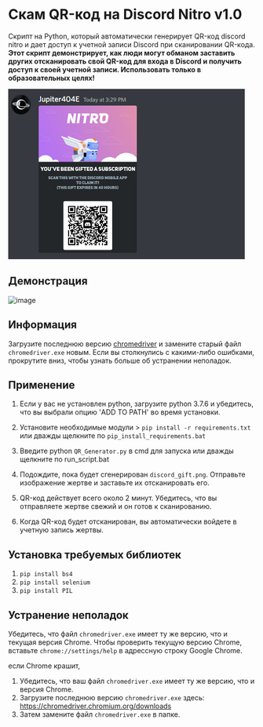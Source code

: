 # Скам QR-код на Discord Nitro v1.0

Скрипт на Python, который автоматически генерирует QR-код discord nitro и дает доступ к учетной записи Discord при сканировании QR-кода. **Этот скрипт демонстрирует, как люди могут обманом заставить других отсканировать свой QR-код для входа в Discord и получить доступ к своей учетной записи. Использовать только в образовательных целях!**

![image](https://github.com/Jupiter404E/Discord-qrcode-scam/blob/main/temp/discord_gift.png?raw=true)

## Демонстрация

![image](https://user-images.githubusercontent.com/75003671/117522092-fd79ff80-afe3-11eb-938c-23dd68d5927c.gif)

## Информация

Загрузите последнюю версию [chromedriver](https://chromedriver.chromium.org/downloads "link chromedriver") и замените старый файл `chromedriver.exe` новым. Если вы столкнулись с какими-либо ошибками, прокрутите вниз, чтобы узнать больше об устранении неполадок.

## Применение

1. Если у вас не установлен python, загрузите python 3.7.6 и убедитесь, что вы выбрали опцию 'ADD TO PATH' во время установки.

2. Установите необходимые модули > `pip install -r requirements.txt` или дважды щелкните по `pip_install_requirements.bat`

3. Введите python `QR_Generator.py` в cmd для запуска или дважды щелкните по run_script.bat

4. Подождите, пока будет сгенерирован `discord_gift.png`. Отправьте изображение жертве и заставьте их отсканировать его.

5. QR-код действует всего около 2 минут. Убедитесь, что вы отправляете жертве свежий и он готов к сканированию.

6. Когда QR-код будет отсканирован, вы автоматически войдете в учетную запись жертвы.

## Установка требуемых библиотек

1. `pip install bs4`
2. `pip install selenium`
3. `pip install PIL`

## Устранение неполадок

Убедитесь, что файл `chromedriver.exe` имеет ту же версию, что и текущая версия Chrome. Чтобы проверить текущую версию Chrome, вставьте `chrome://settings/help` в адрессную строку Google Chrome.

если Chrome крашит,

1. Убедитесь, что ваш файл `chromedriver.exe` имеет ту же версию, что и версия Chrome.
2. Загрузите последнюю версию `chromedriver.exe` здесь: https://chromedriver.chromium.org/downloads
3. Затем замените файл `chromedriver.exe` в папке.
